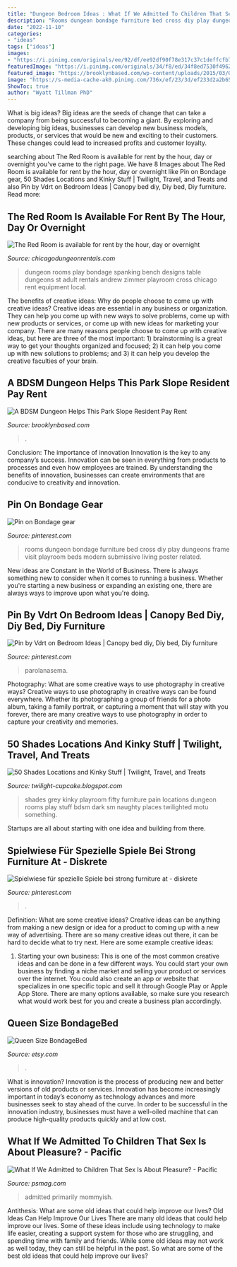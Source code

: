 ```yaml
---
title: "Dungeon Bedroom Ideas : What If We Admitted To Children That Sex Is About Pleasure?"
description: "Rooms dungeon bondage furniture bed cross diy play dungeons frame visit playroom beds modern submissive living poster related"
date: "2022-11-10"
categories:
- "ideas"
tags: ["ideas"]
images:
- "https://i.pinimg.com/originals/ee/92/df/ee92df90f78e317c37c1deffcfb75443.jpg"
featuredImage: "https://i.pinimg.com/originals/34/f8/ed/34f8ed7530f496205a31346072cc51c1.jpg"
featured_image: "https://brooklynbased.com/wp-content/uploads/2015/03/Oneoftworooms.png"
image: "https://s-media-cache-ak0.pinimg.com/736x/ef/23/3d/ef233d2a2b65db508f6ae6df193c6ff6.jpg"
ShowToc: true
author: "Wyatt Tillman PhD"
---
```



What is big ideas?
Big ideas are the seeds of change that can take a company from being successful to becoming a giant. By exploring and developing big ideas, businesses can develop new business models, products, or services that would be new and exciting to their customers. These changes could lead to increased profits and customer loyalty.

	

		
searching about The Red Room is available for rent by the hour, day or overnight you've came to the right page. We have 8 Images about The Red Room is available for rent by the hour, day or overnight like Pin on Bondage gear, 50 Shades Locations and Kinky Stuff | Twilight, Travel, and Treats and also Pin by Vdrt on Bedroom Ideas | Canopy bed diy, Diy bed, Diy furniture. Read more:
		
    
## The Red Room Is Available For Rent By The Hour, Day Or Overnight

<img loading=lazy src="https://www.chicagodungeonrentals.com/wp-content/uploads/2013/06/CDR-FINAL-Red-Room-view-from-table.jpg" onerror="this.onerror=null;this.src='https://tse4.mm.bing.net/th?id=OIP.loEaaKcgtQ9H89Bl_ChWnwHaE8&amp;pid=15.1';" alt="The Red Room is available for rent by the hour, day or overnight">

_Source: chicagodungeonrentals.com_

>dungeon rooms play bondage spanking bench designs table dungeons st adult rentals andrew zimmer playroom cross chicago rent equipment local. 

	

The benefits of creative ideas: Why do people choose to come up with creative ideas?
Creative ideas are essential in any business or organization. They can help you come up with new ways to solve problems, come up with new products or services, or come up with new ideas for marketing your company. There are many reasons people choose to come up with creative ideas, but here are three of the most important: 1) brainstorming is a great way to get your thoughts organized and focused; 2) it can help you come up with new solutions to problems; and 3) it can help you develop the creative faculties of your brain.

    
## A BDSM Dungeon Helps This Park Slope Resident Pay Rent

<img loading=lazy src="https://brooklynbased.com/wp-content/uploads/2015/03/Oneoftworooms.png" onerror="this.onerror=null;this.src='https://tse2.mm.bing.net/th?id=OIP.T2Kq57gzRoEe2c8aB5gWlQHaFj&amp;pid=15.1';" alt="A BDSM Dungeon Helps This Park Slope Resident Pay Rent">

_Source: brooklynbased.com_

>. 

	

Conclusion: The importance of innovation
Innovation is the key to any company’s success. Innovation can be seen in everything from products to processes and even how employees are trained. By understanding the benefits of innovation, businesses can create environments that are conducive to creativity and innovation.

    
## Pin On Bondage Gear

<img loading=lazy src="https://i.pinimg.com/originals/34/f8/ed/34f8ed7530f496205a31346072cc51c1.jpg" onerror="this.onerror=null;this.src='https://tse1.mm.bing.net/th?id=OIP.5CYpPP24OHo3yzHG54-8xQHaJ4&amp;pid=15.1';" alt="Pin on Bondage gear">

_Source: pinterest.com_

>rooms dungeon bondage furniture bed cross diy play dungeons frame visit playroom beds modern submissive living poster related. 

	

New ideas are Constant in the World of Business. There is always something new to consider when it comes to running a business. Whether you're starting a new business or expanding an existing one, there are always ways to improve upon what you're doing. 

    
## Pin By Vdrt On Bedroom Ideas | Canopy Bed Diy, Diy Bed, Diy Furniture

<img loading=lazy src="https://i.pinimg.com/originals/ee/92/df/ee92df90f78e317c37c1deffcfb75443.jpg" onerror="this.onerror=null;this.src='https://tse4.mm.bing.net/th?id=OIP.4mlczjDMF1jyUzsyVNZ3kAHaLH&amp;pid=15.1';" alt="Pin by Vdrt on Bedroom Ideas | Canopy bed diy, Diy bed, Diy furniture">

_Source: pinterest.com_

>parolanasema. 

	

Photography: What are some creative ways to use photography in creative ways?
Creative ways to use photography in creative ways can be found everywhere. Whether its photographing a group of friends for a photo album, taking a family portrait, or capturing a moment that will stay with you forever, there are many creative ways to use photography in order to capture your creativity and memories.

    
## 50 Shades Locations And Kinky Stuff | Twilight, Travel, And Treats

<img loading=lazy src="http://3.bp.blogspot.com/__1jec6_-8wc/TIR_3ajPONI/AAAAAAAABdA/lYAIbBkyyf4/s1600/rrop.jpg" onerror="this.onerror=null;this.src='https://tse3.mm.bing.net/th?id=OIP.WqOmuOuiBtK4alJTaBH28AHaEV&amp;pid=15.1';" alt="50 Shades Locations and Kinky Stuff | Twilight, Travel, and Treats">

_Source: twilight-cupcake.blogspot.com_

>shades grey kinky playroom fifty furniture pain locations dungeon rooms play stuff bdsm dark sm naughty places twilighted motu something. 

	

Startups are all about starting with one idea and building from there.

    
## Spielwiese Für Spezielle Spiele Bei Strong Furniture At - Diskrete

<img loading=lazy src="https://s-media-cache-ak0.pinimg.com/736x/ef/23/3d/ef233d2a2b65db508f6ae6df193c6ff6.jpg" onerror="this.onerror=null;this.src='https://tse4.mm.bing.net/th?id=OIP.WqqXFoQIS0CRaAgR_ncP5gHaFV&amp;pid=15.1';" alt="Spielwiese für spezielle Spiele bei strong furniture at - diskrete">

_Source: pinterest.com_

>. 

	

Definition: What are some creative ideas?
Creative ideas can be anything from making a new design or idea for a product to coming up with a new way of advertising. There are so many creative ideas out there, it can be hard to decide what to try next. Here are some example creative ideas:
1. Starting your own business: This is one of the most common creative ideas and can be done in a few different ways. You could start your own business by finding a niche market and selling your product or services over the internet. You could also create an app or website that specializes in one specific topic and sell it through Google Play or Apple App Store. There are many options available, so make sure you research what would work best for you and create a business plan accordingly.


    
## Queen Size BondageBed

<img loading=lazy src="https://img0.etsystatic.com/180/0/8582172/il_570xN.1160395998_ad57.jpg" onerror="this.onerror=null;this.src='https://tse2.mm.bing.net/th?id=OIP.nm6KratHdsbKVywFrvTjUwHaJ4&amp;pid=15.1';" alt="Queen Size BondageBed">

_Source: etsy.com_

>. 

	

What is innovation?
Innovation is the process of producing new and better versions of old products or services. Innovation has become increasingly important in today’s economy as technology advances and more businesses seek to stay ahead of the curve. In order to be successful in the innovation industry, businesses must have a well-oiled machine that can produce high-quality products quickly and at low cost.

    
## What If We Admitted To Children That Sex Is About Pleasure? - Pacific

<img loading=lazy src="https://psmag.com/.image/c_limit%2Ccs_srgb%2Cfl_progressive%2Cq_auto:good%2Cw_700/MTI3NTgyMjM5MjE0MDQ4NTMw/dark-bedroom.jpg" onerror="this.onerror=null;this.src='https://tse2.mm.bing.net/th?id=OIP._F3MkoXt64wA9PCDF20iQAHaEw&amp;pid=15.1';" alt="What If We Admitted to Children That Sex Is About Pleasure? - Pacific">

_Source: psmag.com_

>admitted primarily mommyish. 

	

Antithesis: What are some old ideas that could help improve our lives?
Old Ideas Can Help Improve Our Lives
There are many old ideas that could help improve our lives. Some of these ideas include using technology to make life easier, creating a support system for those who are struggling, and spending time with family and friends. While some old ideas may not work as well today, they can still be helpful in the past. So what are some of the best old ideas that could help improve our lives?

